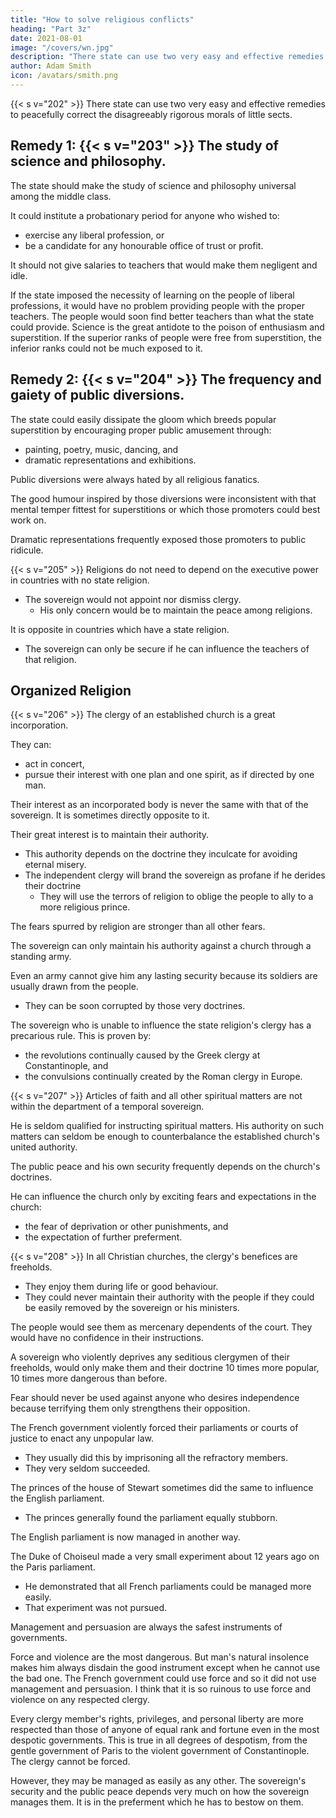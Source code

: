 ```yaml
---
title: "How to solve religious conflicts"
heading: "Part 3z"
date: 2021-08-01
image: "/covers/wn.jpg"
description: "There state can use two very easy and effective remedies to peacefully correct the disagreeably rigorous morals of little sects"
author: Adam Smith
icon: /avatars/smith.png
---
```




{{< s v="202" >}} There state can use two very easy and effective remedies to peacefully correct the disagreeably rigorous morals of little sects.


## Remedy 1: {{< s v="203" >}} The study of science and philosophy.

The state should make the study of science and philosophy universal among the middle class.

It could institute a probationary period for anyone who wished to:
- exercise any liberal profession, or
- be a candidate for any honourable office of trust or profit.

It should not give salaries to teachers that would make them negligent and idle.

If the state imposed the necessity of learning on the people of liberal professions, it would have no problem providing people with the proper teachers.
The people would soon find better teachers than what the state could provide.
Science is the great antidote to the poison of enthusiasm and superstition.
If the superior ranks of people were free from superstition, the inferior ranks could not be much exposed to it.


## Remedy 2: {{< s v="204" >}} The frequency and gaiety of public diversions.

The state could easily dissipate the gloom which breeds popular superstition by encouraging proper public amusement through:
- painting, poetry, music, dancing, and
- dramatic representations and exhibitions.

Public diversions were always hated by all religious fanatics.

The good humour inspired by those diversions were inconsistent with that mental temper fittest for superstitions or which those promoters could best work on.

Dramatic representations frequently exposed those promoters to public ridicule.


{{< s v="205" >}} Religions do not need to depend on the executive power in countries with no state religion.
- The sovereign would not appoint nor dismiss clergy.
  - His only concern would be to maintain the peace among religions.

It is opposite in countries which have a state religion.
- The sovereign can only be secure if he can influence the teachers of that religion.


## Organized Religion

{{< s v="206" >}} The clergy of an established church is a great incorporation.

They can:
- act in concert,
- pursue their interest with one plan and one spirit, as if directed by one man.

Their interest as an incorporated body is never the same with that of the sovereign. It is sometimes directly opposite to it.

Their great interest is to maintain their authority.
- This authority depends on the doctrine they inculcate for avoiding eternal misery.
- The independent clergy will brand the sovereign as profane if he derides their doctrine<!--  or protects those who doubted or derided their doctrine. -->
  - They will use the terrors of religion to oblige the people to ally to a more religious prince.

<!-- The princes who have dared to rebel against the church would be charged with rebellion and heresy. -->

<!-- But the authority of religion is superior to every other authority." -->
The fears spurred by religion are stronger <!-- which it suggests conquer --> than all other fears.

<!-- When religious teachers propagate subversive doctrines to the people,  -->

The sovereign can only maintain his authority against a church through a standing army.

Even an army cannot give him any lasting security because its soldiers are usually drawn from the people.
- They can be soon corrupted by those very doctrines.

The sovereign who is unable to influence the state religion's clergy has a precarious rule. This is proven by:
- the revolutions continually caused by the Greek clergy at Constantinople, and
- the convulsions continually created by the Roman clergy in Europe.



{{< s v="207" >}} Articles of faith and all other spiritual matters are not within the department of a temporal sovereign.

He is seldom qualified for instructing spiritual matters.
His authority on such matters can seldom be enough to counterbalance the established church's united authority.

The public peace and his own security frequently depends on the church's doctrines.
<!-- He should be able to influence their decisions because he can seldom directly oppose them. -->
He can influence the church only by exciting fears and expectations in the church:
- the fear of deprivation or other punishments, and
- the expectation of further preferment.


{{< s v="208" >}} In all Christian churches, the clergy's benefices are freeholds.
- They enjoy them during life or good behaviour.
- They could never maintain their authority with the people if they could be easily removed by the sovereign or his ministers.

The people would see them as mercenary dependents of the court.
They would have no confidence in their instructions.

A sovereign who violently deprives any seditious clergymen of their freeholds, would only make them and their doctrine 10 times more popular, 10 times more dangerous than before.
<!-- In almost all cases, fear is a wretched instrument of government. -->

Fear should never be used against anyone who desires independence because terrifying them only strengthens their opposition.
<!-- - It will strengthen their opposition which more gentle usage might soften or eliminate. -->

The French government violently forced their parliaments or courts of justice to enact any unpopular law.
- They usually did this by imprisoning all the refractory members.
- They very seldom succeeded.

The princes of the house of Stewart sometimes did the same to influence the English parliament.
- The princes generally found the parliament equally stubborn.

The English parliament is now managed in another way.

The Duke of Choiseul made a very small experiment about 12 years ago on the Paris parliament.
- He demonstrated that all French parliaments could be managed more easily.
- That experiment was not pursued.

Management and persuasion are always the safest instruments of governments.

Force and violence are the most dangerous.
But man's natural insolence makes him always disdain the good instrument except when he cannot use the bad one.
The French government could use force and so it did not use management and persuasion.
I think that it is so ruinous to use force and violence on any respected clergy.

Every clergy member's rights, privileges, and personal liberty are more respected than those of anyone of equal rank and fortune even in the most despotic governments.
This is true in all degrees of despotism, from the gentle government of Paris to the violent government of Constantinople.
The clergy cannot be forced.

However, they may be managed as easily as any other.
The sovereign's security and the public peace depends very much on how the sovereign manages them.
It is in the preferment which he has to bestow on them.
